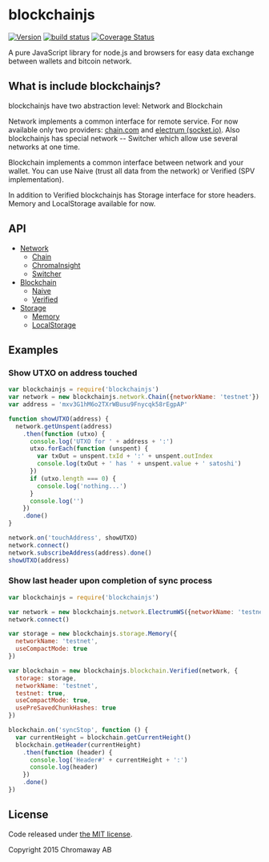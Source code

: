 blockchainjs
============

[![Version](http://img.shields.io/npm/v/blockchainjs.svg?style=flat-square)](https://www.npmjs.org/package/blockchainjs)
[![build status](https://img.shields.io/travis/chromaway/blockchainjs.svg?branch=master&style=flat-square)](http://travis-ci.org/chromaway/blockchainjs)
[![Coverage Status](https://img.shields.io/coveralls/chromaway/blockchainjs.svg?style=flat-square)](https://coveralls.io/r/chromaway/blockchainjs)

A pure JavaScript library for node.js and browsers for easy data exchange between wallets and bitcoin network.

## What is include blockchainjs?

blockchainjs have two abstraction level: Network and Blockchain

Network implements a common interface for remote service. For now available only two providers: [chain.com](http://chain.com/) and [electrum (socket.io)](https://github.com/fanatid/electrumjs-server). Also blockchainjs has special network -- Switcher which allow use several networks at one time.

Blockchain implements a common interface between network and your wallet. You can use Naive (trust all data from the network) or Verified (SPV implementation).

In addition to Verified blockchainjs has Storage interface for store headers. Memory and LocalStorage available for now.

## API

  * [Network](https://github.com/chromaway/blockchainjs/blob/master/docs/networkapi.md)
    * [Chain](https://github.com/chromaway/blockchainjs/blob/master/docs/networkapi.md#chain)
    * [ChromaInsight](https://github.com/chromaway/blockchainjs/blob/master/docs/networkapi.md#chromainsight)
    * [Switcher](https://github.com/chromaway/blockchainjs/blob/master/docs/networkapi.md#switcher)
  * [Blockchain](https://github.com/chromaway/blockchainjs/blob/master/docs/blockchainapi.md)
    * [Naive](https://github.com/chromaway/blockchainjs/blob/master/docs/blockchainapi.md#naive)
    * [Verified](https://github.com/chromaway/blockchainjs/blob/master/docs/blockchainapi.md#verified)
  * [Storage](https://github.com/chromaway/blockchainjs/blob/master/docs/storageapi.md)
    * [Memory](https://github.com/chromaway/blockchainjs/blob/master/docs/storageapi.md#memory)
    * [LocalStorage](https://github.com/chromaway/blockchainjs/blob/master/docs/storageapi.md#localstorage)

## Examples

### Show UTXO on address touched
```js
var blockchainjs = require('blockchainjs')
var network = new blockchainjs.network.Chain({networkName: 'testnet'})
var address = 'mxv3G1hM6o2TXrWBusu9Fnycqk58rEgpAP'

function showUTXO(address) {
  network.getUnspent(address)
    .then(function (utxo) {
      console.log('UTXO for ' + address + ':')
      utxo.forEach(function (unspent) {
        var txOut = unspent.txId + ':' + unspent.outIndex
        console.log(txOut + ' has ' + unspent.value + ' satoshi')
      })
      if (utxo.length === 0) {
        console.log('nothing...')
      }
      console.log('')
    })
    .done()
}

network.on('touchAddress', showUTXO)
network.connect()
network.subscribeAddress(address).done()
showUTXO(address)
```

### Show last header upon completion of sync process
```js
var blockchainjs = require('blockchainjs')

var network = new blockchainjs.network.ElectrumWS({networkName: 'testnet'})
network.connect()

var storage = new blockchainjs.storage.Memory({
  networkName: 'testnet',
  useCompactMode: true
})

var blockchain = new blockchainjs.blockchain.Verified(network, {
  storage: storage,
  networkName: 'testnet',
  testnet: true,
  useCompactMode: true,
  usePreSavedChunkHashes: true
})

blockchain.on('syncStop', function () {
  var currentHeight = blockchain.getCurrentHeight()
  blockchain.getHeader(currentHeight)
    .then(function (header) {
      console.log('Header#' + currentHeight + ':')
      console.log(header)
    })
    .done()
})
```

## License

Code released under [the MIT license](https://github.com/chromaway/blockchainjs/blob/master/LICENSE).

Copyright 2015 Chromaway AB

